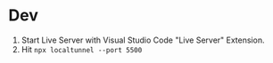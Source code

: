 # Dev
1. Start Live Server with Visual Studio Code "Live Server" Extension.
2. Hit `npx localtunnel --port 5500`